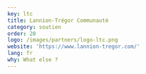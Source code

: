 ```yaml
---
key: ltc
title: Lannion-Trégor Communauté
category: soutien
order: 20
logo: /images/partners/logo-ltc.png
website: 'https://www.lannion-tregor.com/'
lang: fr
why: What else ?
---
```

